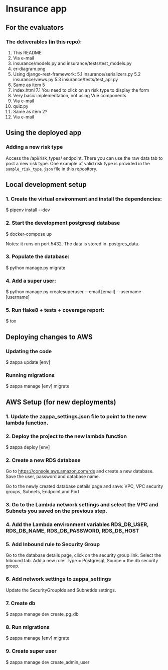 # Insurance app

## For the evaluators

### The deliverables (in this repo):

1. This README
2. Via e-mail
3. insurance/models.py and insurance/tests/test_models.py
4. er-diagram.png
5. Using django-rest-framework:
  5.1 insurance/serializers.py
  5.2 insurance/views.py
  5.3 insurance/tests/test_api.py
6. Same as item 5
7. index.html
  7.1 You need to click on an risk type to display the form
8. Very basic implementation, not using Vue components
9. Via e-mail
10. quiz.py
11. Same as item 2?
12. Via e-mail

## Using the deployed app

### Adding a new risk type

Access the /api/risk_types/ endpoint.
There you can use the raw data tab to post a new risk type. One example of
valid risk type is provided in the `sample_risk_type.json` file in this repository.

## Local development setup

### 1. Create the virtual environment and install the dependencies:

$ pipenv install --dev

### 2. Start the development postgresql database

$ docker-compose up

Notes: it runs on port 5432. The data is stored in .postgres_data.

### 3. Populate the database:

$ python manage.py migrate

### 4. Add a super user:

$ python manage.py createsuperuser --email [email] --username [username]

### 5. Run flake8 + tests + coverage report:

$ tox

## Deploying changes to AWS

### Updating the code

$ zappa update [env]

### Running migrations

$ zappa manage [env] migrate

## AWS Setup (for new deployments)

### 1. Update the zappa_settings.json file to point to the new lambda function.

### 2. Deploy the project to the new lambda function

$ zappa deploy [env]

### 2. Create a new RDS database

Go to https://console.aws.amazon.com/rds and create a new database.
Save the user, password and database name.

Go to the newly created database details page and save: 
VPC, VPC security groups, Subnets, Endpoint and Port

### 3. Go to the Lambda network settings and select the VPC and Subnets you saved on the previous step.

### 4. Add the Lambda environment variables RDS_DB_USER, RDS_DB_NAME, RDS_DB_PASSWORD, RDS_DB_HOST

### 5. Add Inbound rule to Security Group

Go to the database details page, click on the security group link. Select the Inbound tab.
Add a new rule: Type = Postgresql, Source = the db security group. 

### 6. Add network settings to zappa_settings

Update the SecurityGroupIds and SubnetIds settings.

### 7. Create db

$ zappa manage dev create_pg_db

### 8. Run migrations

$ zappa manage [env] migrate

### 9. Create super user

$ zappa manage dev create_admin_user
